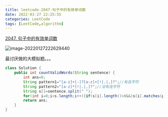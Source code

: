 ```yaml
---
title: leetcode-2047-句子中的有效单词数
date: 2022-01-27 22:25:55
categories: LeetCode
tags: [LeetCode,algorithm]
---
```


[2047. 句子中的有效单词数](https://leetcode-cn.com/problems/number-of-valid-words-in-a-sentence/)

![image-20220127222629440](https://gitee.com/cao_ziqiang/img/raw/master/20220127222629.png)

最讨厌做的大模拟题。。。

```java
class Solution {
    public int countValidWords(String sentence) {
        int ans=0;
        String pattern1="[a-z]+[-]?[a-z]+[!|.|,]?";//有连字符
        String pattern2="[a-z]*[!|.|,]?";//没有连字符
        String s[]=sentence.split(" ");
        for(int i=0;i<s.length;i++){if(s[i].length()>0&&(s[i].matches(pattern1)||s[i].matches(pattern2))){ans++;}}
        return ans;
    }
}
```

